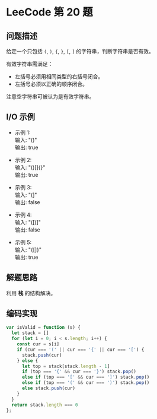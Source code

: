 # LeeCode 第 20 题

## 问题描述

给定一个只包括 `(`, `)`, `{`, `}`, `[`, `]` 的字符串，判断字符串是否有效。

有效字符串需满足：

  - 左括号必须用相同类型的右括号闭合。
  - 左括号必须以正确的顺序闭合。

注意空字符串可被认为是有效字符串。


## I/O 示例

- 示例 1:<br>
输入: "()"<br>
输出: true

- 示例 2:<br>
输入: "()[]{}"<br>
输出: true

- 示例 3:<br>
输入: "(]"<br>
输出: false

- 示例 4:<br>
输入: "([)]"<br>
输出: false

- 示例 5:<br>
输入: "{[]}"<br>
输出: true

## 解题思路

利用 **栈** 的结构解决。

## 编码实现

```js
var isValid = function (s) {
  let stack = []
  for (let i = 0; i < s.length; i++) {
    const cur = s[i]
    if (cur === '(' || cur === '{' || cur === '[') {
      stack.push(cur)
    } else {
      let top = stack[stack.length - 1]
      if (top === '{' && cur === '}') stack.pop()
      else if (top === '[' && cur === ']') stack.pop()
      else if (top === '(' && cur === ')') stack.pop()
      else stack.push(cur)
    }
  }
  return stack.length === 0
};
```